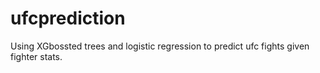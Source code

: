 # ufcprediction
Using XGbossted trees and logistic regression to predict ufc fights given fighter stats.
